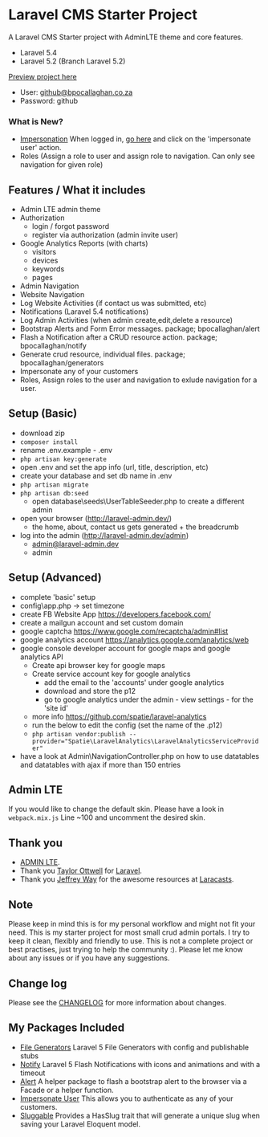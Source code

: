 # Laravel CMS Starter Project

A Laravel CMS Starter project with AdminLTE theme and core features.
- Laravel 5.4
- Laravel 5.2 (Branch Laravel 5.2)

[Preview project here](http://bpocallaghan.co.za/admin)
- User: github@bpocallaghan.co.za
- Password: github

### What is New?
- [Impersonation](https://github.com/bpocallaghan/impersonate) When logged in, [go here](http://bpocallaghan.co.za/admin/settings/admin/users) and click on the 'impersonate user' action.
- Roles (Assign a role to user and assign role to navigation. Can only see navigation for given role)

## Features / What it includes
- Admin LTE admin theme
- Authorization
	- login / forgot password
	- register via authorization (admin invite user)
- Google Analytics Reports (with charts)
	- visitors
	- devices
	- keywords
	- pages
- Admin Navigation
- Website Navigation
- Log Website Activities (if contact us was submitted, etc)
- Notifications (Laravel 5.4 notifications)
- Log Admin Activities (when admin create,edit,delete a resource)
- Bootstrap Alerts and Form Error messages. package; bpocallaghan/alert
- Flash a Notification after a CRUD resource action. package; bpocallaghan/notify
- Generate crud resource, individual files. package; bpocallaghan/generators
- Impersonate any of your customers
- Roles, Assign roles to the user and navigation to exlude navigation for a user.

## Setup (Basic)
- download zip
- ```composer install```
- rename .env.example - .env
- ```php artisan key:generate```
- open .env and set the app info (url, title, description, etc)
- create your database and set db name in .env
- ```php artisan migrate```
- ```php artisan db:seed```
	- open database\seeds\UserTableSeeder.php to create a different admin
- open your browser (http://laravel-admin.dev/)
	- the home, about, contact us gets generated + the breadcrumb
- log into the admin (http://laravel-admin.dev/admin)
	- admin@laravel-admin.dev
	- admin

## Setup (Advanced)
- complete 'basic' setup
- config\app.php -> set timezone
- create FB Website App https://developers.facebook.com/
- create a mailgun account and set custom domain
- google captcha https://www.google.com/recaptcha/admin#list
- google analytics account https://analytics.google.com/analytics/web
- google console developer account for google maps and google analytics API
	- Create api browser key for google maps
	- Create service account key for google analytics
		- add the email to the 'accounts' under google analytics
 		- download and store the p12
 		- go to google analytics under the admin - view settings - for the 'site id'
 	- more info https://github.com/spatie/laravel-analytics
 	- run the below to edit the config (set the name of the .p12)
 	- ```php artisan vendor:publish --provider="Spatie\LaravelAnalytics\LaravelAnalyticsServiceProvider"```
- have a look at Admin\NavigationController.php on how to use datatables and datatables with ajax if more than 150 entries

## Admin LTE
If you would like to change the default skin. 
Please have a look in `webpack.mix.js` Line ~100 and uncomment the desired skin.

## Thank you

- [ADMIN LTE](https://github.com/almasaeed2010/AdminLTE).
- Thank you [Taylor Ottwell](https://github.com/taylorotwell) for [Laravel](http://laravel.com/).
- Thank you [Jeffrey Way](https://github.com/JeffreyWay) for the awesome resources at [Laracasts](https://laracasts.com/).

## Note

Please keep in mind this is for my personal workflow and might not fit your need.
This is my starter project for most small crud admin portals.
I try to keep it clean, flexibly and friendly to use. This is not a complete project or best practises, just trying to help the community :).
Please let me know about any issues or if you have any suggestions.

## Change log

Please see the [CHANGELOG](http://bpocallaghan.co.za/changelog) for more information about changes.

## My Packages Included

- [File Generators](https://github.com/bpocallaghan/generators) Laravel 5 File Generators with config and publishable stubs
- [Notify](https://github.com/bpocallaghan/notify) Laravel 5 Flash Notifications with icons and animations and with a timeout
- [Alert](https://github.com/bpocallaghan/alert) A helper package to flash a bootstrap alert to the browser via a Facade or a helper function.
- [Impersonate User](https://github.com/bpocallaghan/impersonate) This allows you to authenticate as any of your customers.
- [Sluggable](https://github.com/bpocallaghan/sluggable) Provides a HasSlug trait that will generate a unique slug when saving your Laravel Eloquent model.
